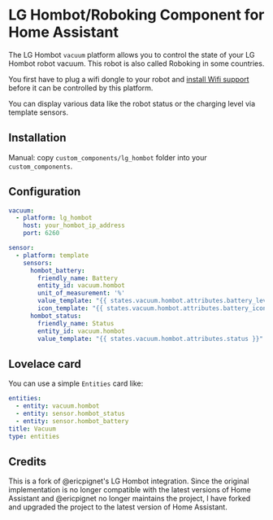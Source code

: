 # LG Hombot/Roboking Component for Home Assistant

The LG Hombot `vacuum` platform allows you to control the state of your LG Hombot robot vacuum.
This robot is also called Roboking in some countries.

You first have to plug a wifi dongle to your robot and [install Wifi support](https://www.roboter-forum.com/index.php?thread/10009-lg-hombot-3-0-wlan-kamera-steuerung-per-weboberfl%C3%A4che/&postID=107354#post107354) before it can be controlled by this platform.

You can display various data like the robot status or the charging level via template sensors.

## Installation

Manual: copy `custom_components/lg_hombot` folder into your `custom_components`.

## Configuration

```yaml
vacuum:
  - platform: lg_hombot
    host: your_hombot_ip_address
    port: 6260

sensor:
  - platform: template
    sensors:
      hombot_battery:
        friendly_name: Battery
        entity_id: vacuum.hombot
        unit_of_measurement: '%'
        value_template: "{{ states.vacuum.hombot.attributes.battery_level }}"
        icon_template: "{{ states.vacuum.hombot.attributes.battery_icon }}"
      hombot_status:
        friendly_name: Status
        entity_id: vacuum.hombot
        value_template: "{{ states.vacuum.hombot.attributes.status }}"
```

## Lovelace card

You can use a simple `Entities` card like:

```yaml
entities:
  - entity: vacuum.hombot
  - entity: sensor.hombot_status
  - entity: sensor.hombot_battery
title: Vacuum
type: entities
```

## Credits

This is a fork of @ericpignet's LG Hombot integration. Since the original implementation is no longer compatible with the latest versions of Home Assistant and @ericpignet no longer maintains the project, I have forked and upgraded the project to the latest version of Home Assistant.